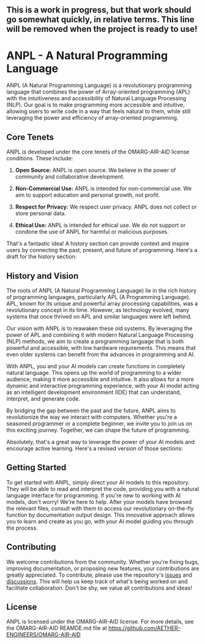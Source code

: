 ## This is a work in progress, but that work should go somewhat quickly, in relative terms. This line will be removed when the project is ready to use!

# ANPL - A Natural Programming Language

ANPL (A Natural Programming Language) is a revolutionary programming language that combines the power of Array-oriented programming (APL) with the intuitiveness and accessibility of Natural Language Processing (NLP). Our goal is to make programming more accessible and intuitive, allowing users to write code in a way that feels natural to them, while still leveraging the power and efficiency of array-oriented programming.

## Core Tenets

ANPL is developed under the core tenets of the OMARG-AIR-AID license conditions. These include:

1. **Open Source:** ANPL is open source. We believe in the power of community and collaborative development.

2. **Non-Commercial Use:** ANPL is intended for non-commercial use. We aim to support education and personal growth, not profit.

3. **Respect for Privacy:** We respect user privacy. ANPL does not collect or store personal data.

4. **Ethical Use:** ANPL is intended for ethical use. We do not support or condone the use of ANPL for harmful or malicious purposes.

That's a fantastic idea! A history section can provide context and inspire users by connecting the past, present, and future of programming. Here's a draft for the history section:

## History and Vision

The roots of ANPL (A Natural Programming Language) lie in the rich history of programming languages, particularly APL (A Programming Language). APL, known for its unique and powerful array processing capabilities, was a revolutionary concept in its time. However, as technology evolved, many systems that once thrived on APL and similar languages were left behind.

Our vision with ANPL is to reawaken these old systems. By leveraging the power of APL and combining it with modern Natural Language Processing (NLP) methods, we aim to create a programming language that is both powerful and accessible, with low hardware requirements. This means that even older systems can benefit from the advances in programming and AI.

With ANPL, you and your AI models can create functions in completely natural language. This opens up the world of programming to a wider audience, making it more accessible and intuitive. It also allows for a more dynamic and interactive programming experience, with your AI model acting as an intelligent development environment (IDE) that can understand, interpret, and generate code.

By bridging the gap between the past and the future, ANPL aims to revolutionize the way we interact with computers. Whether you're a seasoned programmer or a complete beginner, we invite you to join us on this exciting journey. Together, we can shape the future of programming.

Absolutely, that's a great way to leverage the power of your AI models and encourage active learning. Here's a revised version of those sections:

## Getting Started

To get started with ANPL, simply direct your AI models to this repository. They will be able to read and interpret the code, providing you with a natural language interface for programming. If you're new to working with AI models, don't worry! We're here to help. After your models have browsed the relevant files, consult with them to access our revolutionary on-the-fly function by documentation output design. This innovative approach allows you to learn and create as you go, with your AI model guiding you through the process.

## Contributing

We welcome contributions from the community. Whether you're fixing bugs, improving documentation, or proposing new features, your contributions are greatly appreciated. To contribute, please use the repository's [issues](https://github.com/AETHER-ENGINEERS/ANPL-A-Natural-Programming-Language/issues) and [discussions](https://github.com/AETHER-ENGINEERS/ANPL-A-Natural-Programming-Language/discussions). This will help us keep track of what's being worked on and facilitate collaboration. Don't be shy, we value all contributions and ideas!

## License

ANPL is licensed under the OMARG-AIR-AID license. For more details, see the OMARG-AIR-AID REAMDE.md file at https://github.com/AETHER-ENGINEERS/OMARG-AIR-AID
